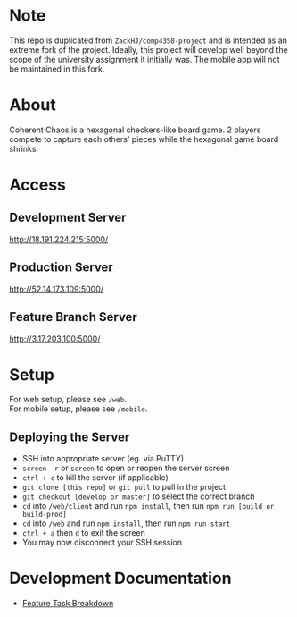 # Note

This repo is duplicated from `ZackHJ/comp4350-project` and is intended as an extreme fork of the project. Ideally, this project will develop well beyond the scope of the university assignment it initially was.
The mobile app will not be maintained in this fork.

# About

Coherent Chaos is a hexagonal checkers-like board game. 2 players compete to capture each others' pieces while the hexagonal game board shrinks.

# Access

## Development Server
http://18.191.224.215:5000/

## Production Server
http://52.14.173.109:5000/

## Feature Branch Server
http://3.17.203.100:5000/

# Setup

For web setup, please see `/web`.  
For mobile setup, please see `/mobile`.

## Deploying the Server

- SSH into appropriate server (eg. via PuTTY)
- `screen -r` or `screen` to open or reopen the server screen
- `ctrl + c` to kill the server (if applicable)
- `git clone [this repo]` or `git pull` to pull in the project
- `git checkout [develop or master]` to select the correct branch
- `cd` into `/web/client` and run `npm install`, then run `npm run [build or build-prod]`
- `cd` into `/web` and run `npm install`, then run `npm run start`
- `ctrl + a` then `d` to exit the screen
- You may now disconnect your SSH session

# Development Documentation

- [Feature Task Breakdown](https://docs.google.com/spreadsheets/d/1Of-uKO3uS7N0g9iKk9wQNg0DKotKLKIcH9sKwsX65v8/edit?usp=sharing)
